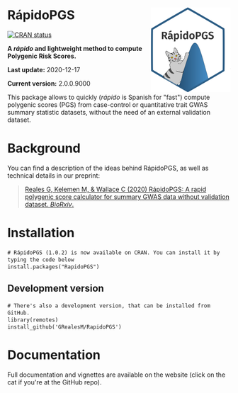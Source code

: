 # RápidoPGS <a href='http://GRealesM.github.io/RapidoPGS'><img src='man/figures/logo.png' align="right" height="190.5" /></a>

<!-- badges: start -->

[![CRAN
status](https://www.r-pkg.org/badges/version/RapidoPGS)](https://cran.r-project.org/package=RapidoPGS)
<!-- badges: end -->

**A *rápido* and lightweight method to compute Polygenic Risk Scores.**

**Last update:** 2020-12-17

**Current version:** 2.0.0.9000

This package allows to quickly (*rápido* is Spanish for "fast") compute polygenic scores (PGS) from case-control or quantitative trait GWAS summary statistic datasets, without the need of an external validation dataset.

# Background

You can find a description of the ideas behind RápidoPGS, as well as technical details in our preprint:

> [Reales G, Kelemen M, & Wallace C (2020) RápidoPGS: A rapid polygenic score calculator for summary GWAS data without validation dataset. *BioRxiv*.](https://www.biorxiv.org/content/10.1101/2020.07.24.220392v1)

# Installation

```
# RápidoPGS (1.0.2) is now available on CRAN. You can install it by typing the code below
install.packages("RapidoPGS")
```

## Development version

```
# There's also a development version, that can be installed from GitHub.
library(remotes)
install_github('GRealesM/RapidoPGS')
```

# Documentation

Full documentation and vignettes are available on the website (click on the cat if you're at the GitHub repo).


